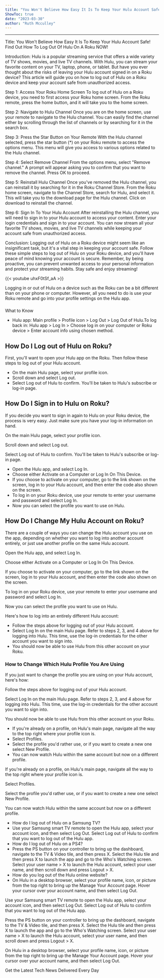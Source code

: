```yaml
---
title: "You Won't Believe How Easy It Is To Keep Your Hulu Account Safe! Find Out How To Log Out Of Hulu On A Roku NOW!"
ShowToc: true 
date: "2023-03-30"
author: "Ruth Mcculley"
---
```

*****
Title: You Won't Believe How Easy It Is To Keep Your Hulu Account Safe! Find Out How To Log Out Of Hulu On A Roku NOW!

Introduction:
Hulu is a popular streaming service that offers a wide variety of TV shows, movies, and live TV channels. With Hulu, you can stream your favorite content on your TV, laptop, phone, or tablet. But have you ever thought about the risks of leaving your Hulu account signed in on a Roku device? This article will guide you on how to log out of Hulu on a Roku device and keep your account safe from unauthorized access.

Step 1: Access Your Roku Home Screen
To log out of Hulu on a Roku device, you need to first access your Roku home screen. From the Roku remote, press the home button, and it will take you to the home screen.

Step 2: Navigate to Hulu Channel
Once you are on the home screen, use your remote to navigate to the Hulu channel. You can easily find the channel either by scrolling through the list of channels or by searching for it in the search box.

Step 3: Press the Star Button on Your Remote
With the Hulu channel selected, press the star button (*) on your Roku remote to access the options menu. This menu will give you access to various options related to the Hulu channel.

Step 4: Select Remove Channel
From the options menu, select "Remove channel." A prompt will appear asking you to confirm that you want to remove the channel. Press OK to proceed.

Step 5: Reinstall Hulu Channel
Once you've removed the Hulu channel, you can reinstall it by searching for it in the Roku Channel Store. From the Roku home screen, navigate to the Channel Store, search for Hulu, and select it. This will take you to the download page for the Hulu channel. Click on download to reinstall the channel.

Step 6: Sign In To Your Hulu Account
After reinstalling the Hulu channel, you will need to sign in to your Hulu account to access your content. Enter your login credentials and sign in to your account. You can now stream all your favorite TV shows, movies, and live TV channels while keeping your account safe from unauthorized access.

Conclusion:
Logging out of Hulu on a Roku device might seem like an insignificant task, but it's a vital step in keeping your account safe. Follow these simple steps to log out of Hulu on your Roku device, and you'll have peace of mind knowing your account is secure. Remember, by being proactive, you can prevent unwanted access to your personal information and protect your streaming habits. Stay safe and enjoy streaming!

{{< youtube uhxF0tSf_aA >}} 




Logging in or out of Hulu on a device such as the Roku can be a bit different than on your phone or computer. However, all you need to do is use your Roku remote and go into your profile settings on the Hulu app.

 
### 
What to Know
 
- Hulu app: Main profile > Profile icon > Log Out > Log Out of Hulu.To log back in: Hulu app > Log In > Choose log in on your computer or Roku device > Enter account info using chosen method.

 
##   How Do I Log out of Hulu on Roku?  
 

First, you'll want to open your Hulu app on the Roku. Then follow these steps to log out of your Hulu account.

 
- On the main Hulu page, select your profile icon.
 - Scroll down and select Log out.
 - Select Log out of Hulu to confirm. You'll be taken to Hulu's subscribe or log-in page.

 
##   How Do I Sign in to Hulu on Roku?  
 

If you decide you want to sign in again to Hulu on your Roku device, the process is very easy. Just make sure you have your log-in information on hand.

 

On the main Hulu page, select your profile icon.

 

Scroll down and select Log out.

 

Select Log out of Hulu to confirm. You'll be taken to Hulu's subscribe or log-in page.

 
- Open the Hulu app, and select Log In.
 - Choose either Activate on a Computer or Log In On This Device.
 - If you choose to activate on your computer, go to the link shown on the screen, log in to your Hulu account, and then enter the code also shown on the screen.
 - To log in on your Roku device, use your remote to enter your username and password and select Log In.
 - Now you can select the profile you want to use on Hulu.

 
##   How Do I Change My Hulu Account on Roku?  
 

There are a couple of ways you can change the Hulu account you use on the app, depending on whether you want to log into another account entirely, or just use another profile on the same Hulu account.

 

Open the Hulu app, and select Log In.

 

Choose either Activate on a Computer or Log In On This Device.

 

If you choose to activate on your computer, go to the link shown on the screen, log in to your Hulu account, and then enter the code also shown on the screen.

 

To log in on your Roku device, use your remote to enter your username and password and select Log In.

 

Now you can select the profile you want to use on Hulu.

 

Here's how to log into an entirely different Hulu account:

 
- Follow the steps above for logging out of your Hulu account.
 - Select Log In on the main Hulu page. Refer to steps 2, 3, and 4 above for logging into Hulu. This time, use the log-in credentials for the other account you want to sign into.
 - You should now be able to use Hulu from this other account on your Roku.

 
###   How to Change Which Hulu Profile You Are Using  
 

If you just want to change the profile you are using on your Hulu account, here's how:

 

Follow the steps above for logging out of your Hulu account.

 

Select Log In on the main Hulu page. Refer to steps 2, 3, and 4 above for logging into Hulu. This time, use the log-in credentials for the other account you want to sign into.

 

You should now be able to use Hulu from this other account on your Roku.

 
- If you're already on a profile, on Hulu's main page, navigate all the way to the top right where your profile icon is.
 - Select Profiles.
 - Select the profile you'd rather use, or if you want to create a new one select New Profile.
 - You can now watch Hulu within the same account but now on a different profile.

 

If you're already on a profile, on Hulu's main page, navigate all the way to the top right where your profile icon is.

 

Select Profiles.

 

Select the profile you'd rather use, or if you want to create a new one select New Profile.

 

You can now watch Hulu within the same account but now on a different profile.

 
- How do I log out of Hulu on a Samsung TV?
 - Use your Samsung smart TV remote to open the Hulu app, select your account icon, and then select Log Out. Select Log out of Hulu to confirm that you want to log out of the Hulu app.
 - How do I log out of Hulu on a PS4?
 - Press the PS button on your controller to bring up the dashboard, navigate to the TV & Video tile, and then press X. Select the Hulu tile and then press X to launch the app and go to the Who's Watching screen. Select your user name > X to launch the Hulu account, select your user name, and then scroll down and press Logout > X.
 - How do you log out of the Hulu online website?
 - On Hulu in a desktop browser, select your profile name, icon, or picture from the top right to bring up the Manage Your Account page. Hover your cursor over your account name, and then select Log Out.

 
Use your Samsung smart TV remote to open the Hulu app, select your account icon, and then select Log Out. Select Log out of Hulu to confirm that you want to log out of the Hulu app.
 
Press the PS button on your controller to bring up the dashboard, navigate to the TV & Video tile, and then press X. Select the Hulu tile and then press X to launch the app and go to the Who's Watching screen. Select your user name > X to launch the Hulu account, select your user name, and then scroll down and press Logout > X.
 
On Hulu in a desktop browser, select your profile name, icon, or picture from the top right to bring up the Manage Your Account page. Hover your cursor over your account name, and then select Log Out.
 

Get the Latest Tech News Delivered Every Day





